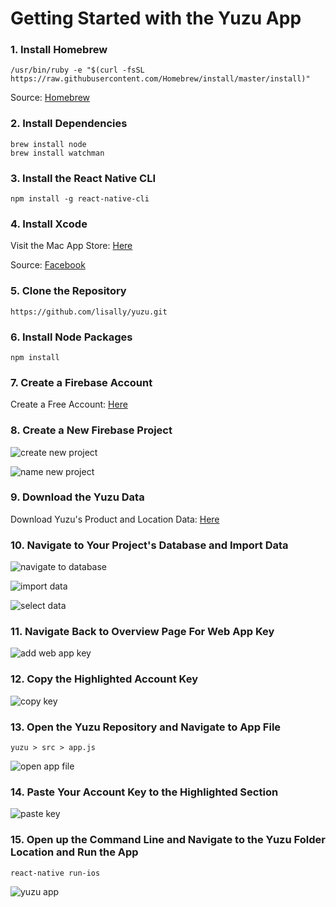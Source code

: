 # Getting Started with the Yuzu App

### 1. Install Homebrew
	/usr/bin/ruby -e "$(curl -fsSL https://raw.githubusercontent.com/Homebrew/install/master/install)"
Source: [Homebrew](https://brew.sh/)

### 2. Install Dependencies
	brew install node
	brew install watchman
	
### 3. Install the React Native CLI
	npm install -g react-native-cli
	
### 4. Install Xcode
Visit the Mac App Store: [Here](https://itunes.apple.com/us/app/xcode/id497799835?mt=12)

Source: [Facebook](https://facebook.github.io/react-native/docs/getting-started.html)

### 5. Clone the Repository
	https://github.com/lisally/yuzu.git
	
### 6. Install Node Packages
	npm install
	
### 7. Create a Firebase Account
Create a Free Account: [Here](https://firebase.google.com/)

### 8. Create a New Firebase Project
![create new project](./images/1.png)

![name new project](./images/2.png)

### 9. Download the Yuzu Data
Download Yuzu's Product and Location Data: [Here](https://github.com/lisally/yuzu/tree/master/documentation/yuzu_data.json)

### 10. Navigate to Your Project's Database and Import Data
![navigate to database](./images/3.png)

![import data](./images/4.png)

![select data](./images/5.png)

### 11. Navigate Back to Overview Page For Web App Key
![add web app key](./images/6.png)

### 12. Copy the Highlighted Account Key
![copy key](./images/7.png)

### 13. Open the Yuzu Repository and Navigate to App File
	yuzu > src > app.js

![open app file](./images/8.png)

### 14. Paste Your Account Key to the Highlighted Section
![paste key](./images/9.png)

### 15. Open up the Command Line and Navigate to the Yuzu Folder Location and Run the App
	react-native run-ios
	
![yuzu app](./images/10.png)